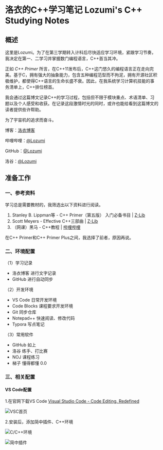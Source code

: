 # 洛衣的C++学习笔记 Lozumi's C++ Studying Notes

## 概述

这里是Lozumi。为了在第三学期转入计科后尽快适应学习环境，紧跟学习节奏，我决定在第一、二学习并掌握数门编程语言，C++首当其冲。

正如 *C++ Primer* 所言，在C++11发布后，C++这门悠久的编程语言正在走向完美。基于C，拥有强大的抽象能力，包含五种编程范型而不拘泥，拥有开源社区积极维护，都使得C++语言的生命长盛不衰。因此，在我系统学习计算机技能的事务清单上，C++排位榜首。

我会通过这篇博文记录C++的学习过程，包括但不限于模块重点、术语清单、习题以及个人感受和收获。在记录这段激情时光的同时，或许也能给看到这篇博文的读者提供些许帮助。

为了宇宙机的追求而奋斗。

博客：[洛衣博客](https://www.lozumi.com)

哔哩哔哩：[@Lozumi](https://space.bilibili.com/8553736)

GitHub：[@Lozumi](https://github.com/Lozumi)

洛谷：[@Lozumi](https://www.luogu.com.cn/user/52613)

## 准备工作

### 一、参考资料

学习总是需要教材的，我筛选出以下资料进行阅读。

1. Stanley B. Lippman等 - C++ Primer（第五版） 入门必备书目 | [Z-Lib](https://zh.b-ok.global/book/5424113/627ff0)
2. Scott Meyers - Effective C++三部曲 | [Z-Lib](https://zh.b-ok.global/book/18068185/fe306c)
3. （网课）黑马 - C++教程 | [哔哩哔哩](https://www.bilibili.com/video/BV1et411b73Z)

在C++ Primer和C++ Primer Plus之间，我选择了前者，原因再说。

### 二、环境配置

（1）学习记录

* 洛衣博客 进行文字记录
* GitHub 进行自动同步

（2）开发环境

* VS Code 日常开发环境
* Code Blocks 课程要求开发环境
* Git 同步仓库
* Notepad++ 快速阅读、修改代码
* Typora 写点笔记

（3）常用软件

* GitHub 如上
* 洛谷 练手、打比赛
* NOJ 课程练习
* 梯子 懂得都懂 0.0

### 三、相关配置

#### VS Code配置

1.在官网下载VS Code [Visual Studio Code - Code Editing. Redefined](https://code.visualstudio.com/)

![VSC首页](https://s1.lozumi.com/typecho/uploads/2022/09/2425314224.png)

2.安装后，添加简中插件、C++环境

![C/C++环境](https://s1.lozumi.com/typecho/uploads/2022/09/4090205102.png)

![简中插件](https://s1.lozumi.com/typecho/uploads/2022/09/1289726022.png)
